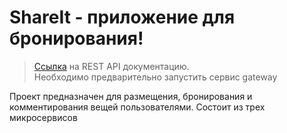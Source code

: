 # ShareIt - приложение для бронирования!

> [Ссылка](http://localhost:8080/swagger-ui/index.html#/) на REST API документацию.<br>
> Необходимо предварительно запустить сервис gateway

Проект предназначен для размещения, бронирования и комментирования вещей пользователями.
Состоит из трех микросервисов